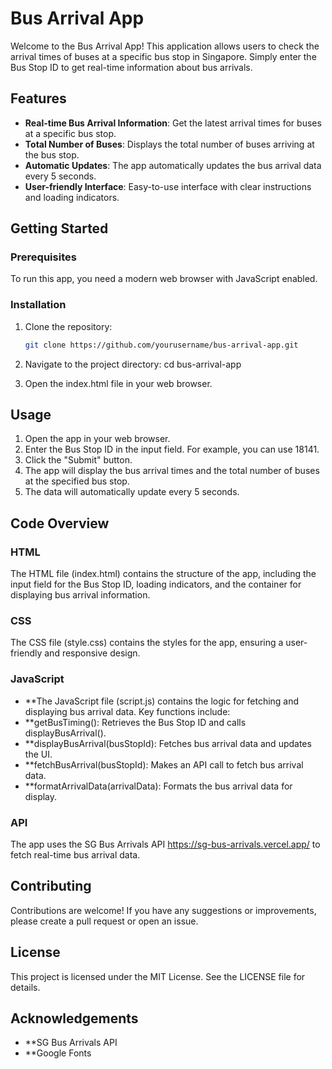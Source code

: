 # Bus Arrival App

Welcome to the Bus Arrival App! This application allows users to check the arrival times of buses at a specific bus stop in Singapore. Simply enter the Bus Stop ID to get real-time information about bus arrivals.

## Features

- **Real-time Bus Arrival Information**: Get the latest arrival times for buses at a specific bus stop.
- **Total Number of Buses**: Displays the total number of buses arriving at the bus stop.
- **Automatic Updates**: The app automatically updates the bus arrival data every 5 seconds.
- **User-friendly Interface**: Easy-to-use interface with clear instructions and loading indicators.

## Getting Started

### Prerequisites

To run this app, you need a modern web browser with JavaScript enabled.

### Installation

1. Clone the repository:
   ```bash
   git clone https://github.com/yourusername/bus-arrival-app.git

2. Navigate to the project directory:
   cd bus-arrival-app

3. Open the index.html file in your web browser.

## Usage
1. Open the app in your web browser.
2. Enter the Bus Stop ID in the input field. For example, you can use 18141.
3. Click the "Submit" button.
4. The app will display the bus arrival times and the total number of buses at the specified bus stop.
5. The data will automatically update every 5 seconds.

## Code Overview
### HTML
The HTML file (index.html) contains the structure of the app, including the input field for the Bus Stop ID, loading indicators, and the container for displaying bus arrival information.

### CSS
The CSS file (style.css) contains the styles for the app, ensuring a user-friendly and responsive design.

### JavaScript
- **The JavaScript file (script.js) contains the logic for fetching and displaying bus arrival data. Key functions include:
- **getBusTiming(): Retrieves the Bus Stop ID and calls displayBusArrival().
- **displayBusArrival(busStopId): Fetches bus arrival data and updates the UI.
- **fetchBusArrival(busStopId): Makes an API call to fetch bus arrival data.
- **formatArrivalData(arrivalData): Formats the bus arrival data for display.

### API
The app uses the SG Bus Arrivals API https://sg-bus-arrivals.vercel.app/ to fetch real-time bus arrival data.

## Contributing
Contributions are welcome! If you have any suggestions or improvements, please create a pull request or open an issue.

## License
This project is licensed under the MIT License. See the LICENSE file for details.

## Acknowledgements
- **SG Bus Arrivals API
- **Google Fonts
